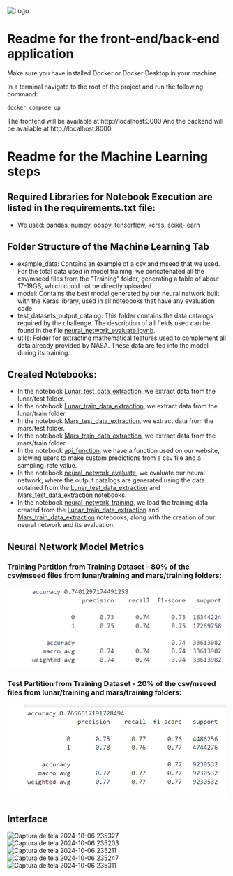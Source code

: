 ![Logo](https://github.com/user-attachments/assets/7c77b116-7f2d-4d84-af93-abdff0f84f35)

# Readme for the front-end/back-end application

Make sure you have installed Docker or Docker Desktop in your machine.

In a terminal navigate to the root of the project and run the following command:


```bash
docker compose up
```

The frontend will be available at http://localhost:3000
And the backend will be available at http://localhost:8000

# Readme for the Machine Learning steps
## Required Libraries for Notebook Execution are listed in the requirements.txt file:
- We used: pandas, numpy, obspy, tensorflow, keras, scikit-learn

## Folder Structure of the Machine Learning Tab
- example_data: Contains an example of a csv and mseed that we used. For the total data used in model training, we concatenated all the csv/mseed files from the "Training" folder, generating a table of about 17-19GB, which could not be directly uploaded.
- model: Contains the best model generated by our neural network built with the Keras library, used in all notebooks that have any evaluation code.
- test_datasets_output_catalog: This folder contains the data catalogs required by the challenge. The description of all fields used can be found in the file [neural_network_evaluate.ipynb](https://github.com/joaopedrocosso/quakeMeBabyOneMoreTime/blob/main/machine-learning/neural_network_evaluate.ipynb).
- utils: Folder for extracting mathematical features used to complement all data already provided by NASA. These data are fed into the model during its training.

## Created Notebooks:
- In the notebook [Lunar_test_data_extraction](https://github.com/joaopedrocosso/quakeMeBabyOneMoreTime/blob/main/machine-learning/Lunar_test_data_extraction.ipynb), we extract data from the lunar/test folder.
- In the notebook [Lunar_train_data_extraction](https://github.com/joaopedrocosso/quakeMeBabyOneMoreTime/blob/main/machine-learning/Lunar_train_data_extraction.ipynb), we extract data from the lunar/train folder.
- In the notebook [Mars_test_data_extraction](https://github.com/joaopedrocosso/quakeMeBabyOneMoreTime/blob/main/machine-learning/Lunar_test_data_extraction.ipynb), we extract data from the mars/test folder.
- In the notebook [Mars_train_data_extraction](https://github.com/joaopedrocosso/quakeMeBabyOneMoreTime/blob/main/machine-learning/Lunar_train_data_extraction.ipynb), we extract data from the mars/train folder.
- In the notebook [api_function](https://github.com/joaopedrocosso/quakeMeBabyOneMoreTime/blob/main/machine-learning/api_function.ipynb), we have a function used on our website, allowing users to make custom predictions from a csv file and a sampling_rate value.
- In the notebook [neural_network_evaluate](https://github.com/joaopedrocosso/quakeMeBabyOneMoreTime/blob/main/machine-learning/neural_network_evaluate.ipynb), we evaluate our neural network, where the output catalogs are generated using the data obtained from the [Lunar_test_data_extraction](https://github.com/joaopedrocosso/quakeMeBabyOneMoreTime/blob/main/machine-learning/Lunar_test_data_extraction.ipynb) and [Mars_test_data_extraction](https://github.com/joaopedrocosso/quakeMeBabyOneMoreTime/blob/main/machine-learning/Lunar_test_data_extraction.ipynb) notebooks.
- In the notebook [neural_network_training](https://github.com/joaopedrocosso/quakeMeBabyOneMoreTime/blob/main/machine-learning/neural_network_training.ipynb), we load the training data created from the [Lunar_train_data_extraction](https://github.com/joaopedrocosso/quakeMeBabyOneMoreTime/blob/main/machine-learning/Lunar_train_data_extraction.ipynb) and [Mars_train_data_extraction](https://github.com/joaopedrocosso/quakeMeBabyOneMoreTime/blob/main/machine-learning/Lunar_train_data_extraction.ipynb) notebooks, along with the creation of our neural network and its evaluation.

## Neural Network Model Metrics
### Training Partition from Training Dataset - 80% of the csv/mseed files from lunar/training and mars/training folders:
![Training Partition from Training Dataset](https://github.com/joaopedrocosso/quakeMeBabyOneMoreTime/blob/main/machine-learning/assets/image2.png)

### Test Partition from Training Dataset - 20% of the csv/mseed files from lunar/training and mars/training folders:
![Test Partition from Training Dataset](https://github.com/joaopedrocosso/quakeMeBabyOneMoreTime/blob/main/machine-learning/assets/image.png)

## Interface

![Captura de tela 2024-10-06 235327](https://github.com/user-attachments/assets/5484fa98-c4c7-425f-b6d5-96710a154e1f)
![Captura de tela 2024-10-06 235203](https://github.com/user-attachments/assets/5ec6e05a-3a3c-42d0-84b4-876add723c69)
![Captura de tela 2024-10-06 235211](https://github.com/user-attachments/assets/ed59eae9-0079-4a68-bbaa-5940c463dd59)
![Captura de tela 2024-10-06 235247](https://github.com/user-attachments/assets/43671440-873e-4c0f-8651-4662da29abd5)
![Captura de tela 2024-10-06 235311](https://github.com/user-attachments/assets/54aede15-ed11-45ab-927b-577218aa6d61)
